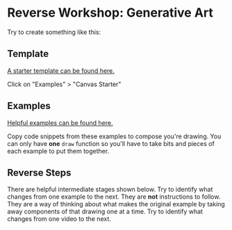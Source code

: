 # Reverse Workshop: Generative Art

Try to create something like this:



## Template

[A starter template can be found here.](https://hackclub.github.io/live-editor/) 

Click on "Examples" > "Canvas Starter"


## Examples

[Helpful examples can be found here.](https://hackclub.github.io/js-canvas-examples/) 

Copy code snippets from these examples to compose you're drawing. You can only have **one** `draw` function so you'll have to take bits and pieces of each example to put them together.


## Reverse Steps

There are helpful intermediate stages shown below. Try to identify what changes from one example to the next. They are **not** instructions to follow. They are a way of thinking about what makes the original example by taking away components of that drawing one at a time. Try to identify what changes from one video to the next.


